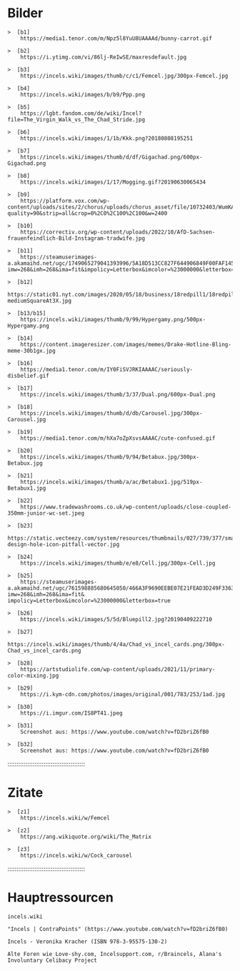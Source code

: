 
# Bilder
    >  [b1]
        https://media1.tenor.com/m/Npz5l8YuU8UAAAAd/bunny-carrot.gif

    >  [b2]
        https://i.ytimg.com/vi/86lj-ReIwSE/maxresdefault.jpg

    >  [b3]
        https://incels.wiki/images/thumb/c/c1/Femcel.jpg/300px-Femcel.jpg

    >  [b4]
        https://incels.wiki/images/b/b9/Ppp.png

    >  [b5]
        https://lgbt.fandom.com/de/wiki/Incel?file=The_Virgin_Walk_vs_The_Chad_Stride.jpg

    >  [b6]
        https://incels.wiki/images/1/1b/Kkk.png?20180808195251

    >  [b7]
        https://incels.wiki/images/thumb/d/df/Gigachad.png/600px-Gigachad.png

    >  [b8]
        https://incels.wiki/images/1/17/Mogging.gif?20190630065434

    >  [b9]
        https://platform.vox.com/wp-content/uploads/sites/2/chorus/uploads/chorus_asset/file/10732403/WumKAm3.jpg?quality=90&strip=all&crop=0%2C0%2C100%2C100&w=2400

    >  [b10]
        https://correctiv.org/wp-content/uploads/2022/10/AfD-Sachsen-frauenfeindlich-Bild-Instagram-tradwife.jpg

    >  [b11]
        https://steamuserimages-a.akamaihd.net/ugc/1749065279041393996/5A18D513CC827F644906849F00FAF145B2AC8CEF/?imw=268&imh=268&ima=fit&impolicy=Letterbox&imcolor=%23000000&letterbox=true

    >  [b12]
        https://static01.nyt.com/images/2020/05/18/business/18redpill1/18redpill1-mediumSquareAt3X.jpg

    >  [b13/b15]
        https://incels.wiki/images/thumb/9/99/Hypergamy.png/500px-Hypergamy.png

    >  [b14]
        https://content.imageresizer.com/images/memes/Drake-Hotline-Bling-meme-30b1gx.jpg

    >  [b16]
        https://media1.tenor.com/m/IY0FiSVJRKIAAAAC/seriously-disbelief.gif

    >  [b17]
        https://incels.wiki/images/thumb/3/37/Dual.png/600px-Dual.png

    >  [b18]
        https://incels.wiki/images/thumb/d/db/Carousel.jpg/300px-Carousel.jpg

    >  [b19]
        https://media1.tenor.com/m/hXa7oZpXsvsAAAAC/cute-confused.gif

    >  [b20]
        https://incels.wiki/images/thumb/9/94/Betabux.jpg/300px-Betabux.jpg

    >  [b21]
        https://incels.wiki/images/thumb/a/ac/Betabux1.jpg/519px-Betabux1.jpg

    >  [b22]
        https://www.tradewashrooms.co.uk/wp-content/uploads/close-coupled-350mm-junior-wc-set.jpeg

    >  [b23]
        https://static.vecteezy.com/system/resources/thumbnails/027/739/377/small/flat-design-hole-icon-pitfall-vector.jpg

    >  [b24]
        https://incels.wiki/images/thumb/e/e8/Cell.jpg/300px-Cell.jpg

    >  [b25]
        https://steamuserimages-a.akamaihd.net/ugc/761598885680645050/466A3F9690EEBE07E21FEAD3D249F3363BB4DD75/?imw=268&imh=268&ima=fit&    impolicy=Letterbox&imcolor=%23000000&letterbox=true

    >  [b26]
        https://incels.wiki/images/5/5d/Bluepill2.jpg?20190409222710

    >  [b27]
        https://incels.wiki/images/thumb/4/4a/Chad_vs_incel_cards.png/300px-Chad_vs_incel_cards.png

    >  [b28]
        https://artstudiolife.com/wp-content/uploads/2021/11/primary-color-mixing.jpg

    >  [b29]
        https://i.kym-cdn.com/photos/images/original/001/783/253/1ad.jpg

    >  [b30]
        https://i.imgur.com/IS8PT41.jpeg

    >  [b31]
        Screenshot aus: https://www.youtube.com/watch?v=fD2briZ6fB0

    >  [b32]
        Screenshot aus: https://www.youtube.com/watch?v=fD2briZ6fB0

:::::::::::::::::::::::::::::::::::::::::::

# Zitate
    >  [z1]
        https://incels.wiki/w/Femcel

    >  [z2]
        https://ang.wikiquote.org/wiki/The_Matrix

    >  [z3]
        https://incels.wiki/w/Cock_carousel


:::::::::::::::::::::::::::::::::::::::::::

# Hauptressourcen
    incels.wiki

    "Incels | ContraPoints" (https://www.youtube.com/watch?v=fD2briZ6fB0)

    Incels - Veronika Kracher (ISBN 978-3-95575-130-2) 

    Alte Foren wie Love-shy.com, Incelsupport.com, r/Braincels, Alana's Involuntary Celibacy Project